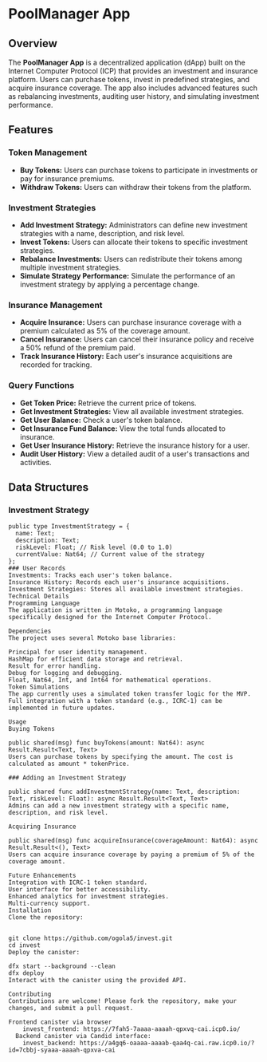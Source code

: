 # PoolManager App

## Overview

The **PoolManager App** is a decentralized application (dApp) built on the Internet Computer Protocol (ICP) that provides an investment and insurance platform. Users can purchase tokens, invest in predefined strategies, and acquire insurance coverage. The app also includes advanced features such as rebalancing investments, auditing user history, and simulating investment performance.

## Features

### Token Management
- **Buy Tokens:** Users can purchase tokens to participate in investments or pay for insurance premiums.
- **Withdraw Tokens:** Users can withdraw their tokens from the platform.

### Investment Strategies
- **Add Investment Strategy:** Administrators can define new investment strategies with a name, description, and risk level.
- **Invest Tokens:** Users can allocate their tokens to specific investment strategies.
- **Rebalance Investments:** Users can redistribute their tokens among multiple investment strategies.
- **Simulate Strategy Performance:** Simulate the performance of an investment strategy by applying a percentage change.

### Insurance Management
- **Acquire Insurance:** Users can purchase insurance coverage with a premium calculated as 5% of the coverage amount.
- **Cancel Insurance:** Users can cancel their insurance policy and receive a 50% refund of the premium paid.
- **Track Insurance History:** Each user's insurance acquisitions are recorded for tracking.

### Query Functions
- **Get Token Price:** Retrieve the current price of tokens.
- **Get Investment Strategies:** View all available investment strategies.
- **Get User Balance:** Check a user's token balance.
- **Get Insurance Fund Balance:** View the total funds allocated to insurance.
- **Get User Insurance History:** Retrieve the insurance history for a user.
- **Audit User History:** View a detailed audit of a user's transactions and activities.

## Data Structures

### Investment Strategy
```motoko
public type InvestmentStrategy = {
  name: Text;
  description: Text;
  riskLevel: Float; // Risk level (0.0 to 1.0)
  currentValue: Nat64; // Current value of the strategy
};
### User Records
Investments: Tracks each user's token balance.
Insurance History: Records each user's insurance acquisitions.
Investment Strategies: Stores all available investment strategies.
Technical Details
Programming Language
The application is written in Motoko, a programming language specifically designed for the Internet Computer Protocol.

Dependencies
The project uses several Motoko base libraries:

Principal for user identity management.
HashMap for efficient data storage and retrieval.
Result for error handling.
Debug for logging and debugging.
Float, Nat64, Int, and Int64 for mathematical operations.
Token Simulations
The app currently uses a simulated token transfer logic for the MVP. Full integration with a token standard (e.g., ICRC-1) can be implemented in future updates.

Usage
Buying Tokens

public shared(msg) func buyTokens(amount: Nat64): async Result.Result<Text, Text>
Users can purchase tokens by specifying the amount. The cost is calculated as amount * tokenPrice.

### Adding an Investment Strategy

public shared func addInvestmentStrategy(name: Text, description: Text, riskLevel: Float): async Result.Result<Text, Text>
Admins can add a new investment strategy with a specific name, description, and risk level.

Acquiring Insurance

public shared(msg) func acquireInsurance(coverageAmount: Nat64): async Result.Result<(), Text>
Users can acquire insurance coverage by paying a premium of 5% of the coverage amount.

Future Enhancements
Integration with ICRC-1 token standard.
User interface for better accessibility.
Enhanced analytics for investment strategies.
Multi-currency support.
Installation
Clone the repository:


git clone https://github.com/ogola5/invest.git
cd invest
Deploy the canister:

dfx start --background --clean
dfx deploy
Interact with the canister using the provided API.

Contributing
Contributions are welcome! Please fork the repository, make your changes, and submit a pull request.

Frontend canister via browser
    invest_frontend: https://7fah5-7aaaa-aaaah-qpxvq-cai.icp0.io/
  Backend canister via Candid interface:
    invest_backend: https://a4gq6-oaaaa-aaaab-qaa4q-cai.raw.icp0.io/?id=7cbbj-syaaa-aaaah-qpxva-cai

